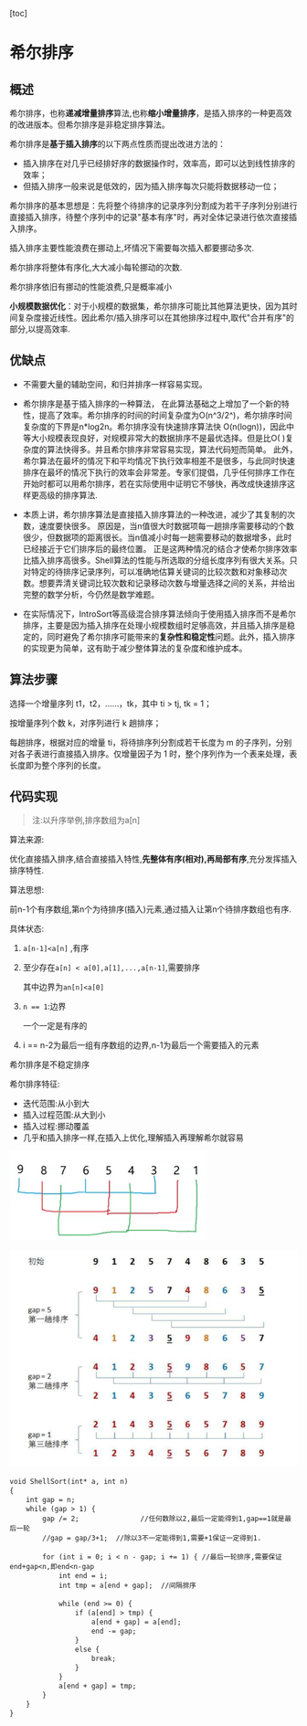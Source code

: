 [toc]

# 希尔排序

## 概述

希尔排序，也称**递减增量排序**算法,也称**缩小增量排序**，是插入排序的一种更高效的改进版本。但希尔排序是非稳定排序算法。

希尔排序是**基于插入排序**的以下两点性质而提出改进方法的：

- 插入排序在对几乎已经排好序的数据操作时，效率高，即可以达到线性排序的效率；
- 但插入排序一般来说是低效的，因为插入排序每次只能将数据移动一位；

希尔排序的基本思想是：先将整个待排序的记录序列分割成为若干子序列分别进行直接插入排序，待整个序列中的记录"基本有序"时，再对全体记录进行依次直接插入排序。

插入排序主要性能浪费在挪动上,坏情况下需要每次插入都要挪动多次.

希尔排序将整体有序化,大大减小每轮挪动的次数.

希尔排序依旧有挪动的性能浪费,只是概率减小

**小规模数据优化**：对于小规模的数据集，希尔排序可能比其他算法更快，因为其时间复杂度接近线性。因此希尔/插入排序可以在其他排序过程中,取代"合并有序"的部分,以提高效率.



## 优缺点

- 不需要大量的辅助空间，和归并排序一样容易实现。

- 希尔排序是基于插入排序的一种算法， 在此算法基础之上增加了一个新的特性，提高了效率。希尔排序的时间的时间复杂度为O(n^3/2^)，希尔排序时间复杂度的下界是n*log2n。希尔排序没有快速排序算法快 O(n(logn))，因此中等大小规模表现良好，对规模非常大的数据排序不是最优选择。但是比O( )复杂度的算法快得多。并且希尔排序非常容易实现，算法代码短而简单。 此外，希尔算法在最坏的情况下和平均情况下执行效率相差不是很多，与此同时快速排序在最坏的情况下执行的效率会非常差。专家们提倡，几乎任何排序工作在开始时都可以用希尔排序，若在实际使用中证明它不够快，再改成快速排序这样更高级的排序算法. 

- 本质上讲，希尔排序算法是直接插入排序算法的一种改进，减少了其复制的次数，速度要快很多。 原因是，当n值很大时数据项每一趟排序需要移动的个数很少，但数据项的距离很长。当n值减小时每一趟需要移动的数据增多，此时已经接近于它们排序后的最终位置。 正是这两种情况的结合才使希尔排序效率比插入排序高很多。Shell算法的性能与所选取的分组长度序列有很大关系。只对特定的待排序记录序列，可以准确地估算关键词的比较次数和对象移动次数。想要弄清关键词比较次数和记录移动次数与增量选择之间的关系，并给出完整的数学分析，今仍然是数学难题。
- 在实际情况下，IntroSort等高级混合排序算法倾向于使用插入排序而不是希尔排序，主要是因为插入排序在处理小规模数组时足够高效，并且插入排序是稳定的，同时避免了希尔排序可能带来的**复杂性和稳定性**问题。此外，插入排序的实现更为简单，这有助于减少整体算法的复杂度和维护成本。

## 算法步骤

选择一个增量序列 t1，t2，……，tk，其中 ti > tj, tk = 1；

按增量序列个数 k，对序列进行 k 趟排序；

每趟排序，根据对应的增量 ti，将待排序列分割成若干长度为 m 的子序列，分别对各子表进行直接插入排序。仅增量因子为 1 时，整个序列作为一个表来处理，表长度即为整个序列的长度。







## 代码实现

>  注:以升序举例,排序数组为a[n]



算法来源:

优化直接插入排序,结合直接插入特性,**先整体有序(相对),再局部有序**,充分发挥插入排序特性.



算法思想:

前n-1个有序数组,第n个为待排序(插入)元素,通过插入让第n个待排序数组也有序.



具体状态:

1. `a[n-1]<a[n]` ,有序

2. 至少存在`a[n] < a[0],a[1],...,a[n-1]`,需要排序

   其中边界为`an[n]<a[0]`

3. `n == 1`:边界

   一个一定是有序的

4. i == n-2为最后一组有序数组的边界,n-1为最后一个需要插入的元素



希尔排序是不稳定排序



希尔排序特征:

- 迭代范围:从小到大
- 插入过程范围:从大到小
- 插入过程:挪动覆盖
- 几乎和插入排序一样,在插入上优化,理解插入再理解希尔就容易



![image-20240812131348152](%E6%8E%92%E5%BA%8F%E7%AE%97%E6%B3%95%20%E5%B8%8C%E5%B0%94%E6%8E%92%E5%BA%8F%20ShellSort%20--%20C%E8%AF%AD%E8%A8%80%E5%AE%9E%E7%8E%B0.assets/image-20240812131348152.png)



![image-20240812131818730](%E6%8E%92%E5%BA%8F%E7%AE%97%E6%B3%95%20%E5%B8%8C%E5%B0%94%E6%8E%92%E5%BA%8F%20ShellSort%20--%20C%E8%AF%AD%E8%A8%80%E5%AE%9E%E7%8E%B0.assets/image-20240812131818730.png)





```
void ShellSort(int* a, int n)
{
    int gap = n;
    while (gap > 1) {
        gap /= 2;    			//任何数除以2,最后一定能得到1,gap==1就是最后一轮
        //gap = gap/3+1;  //除以3不一定能得到1,需要+1保证一定得到1.

        for (int i = 0; i < n - gap; i += 1) { //最后一轮排序,需要保证end+gap<n,即end<n-gap
            int end = i;
            int tmp = a[end + gap];  //间隔排序

            while (end >= 0) {
                if (a[end] > tmp) {
                    a[end + gap] = a[end];
                    end -= gap;
                }
                else {
                    break;
                }
            }
            a[end + gap] = tmp;
        }
    }
}
```


